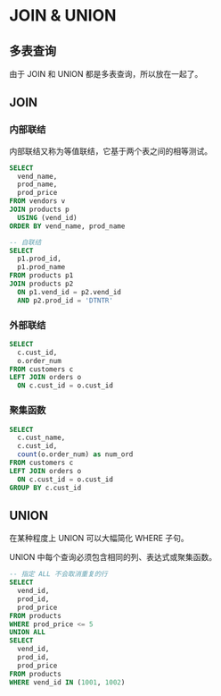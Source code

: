# JOIN & UNION

## 多表查询

由于 JOIN 和 UNION 都是多表查询，所以放在一起了。

## JOIN

### 内部联结

内部联结又称为等值联结，它基于两个表之间的相等测试。

```sql
SELECT
  vend_name,
  prod_name,
  prod_price
FROM vendors v
JOIN products p
  USING (vend_id)
ORDER BY vend_name, prod_name

-- 自联结
SELECT
  p1.prod_id,
  p1.prod_name
FROM products p1
JOIN products p2
  ON p1.vend_id = p2.vend_id
  AND p2.prod_id = 'DTNTR'
```

### 外部联结

```sql
SELECT
  c.cust_id,
  o.order_num
FROM customers c
LEFT JOIN orders o
  ON c.cust_id = o.cust_id
```

### 聚集函数

```sql
SELECT
  c.cust_name,
  c.cust_id,
  count(o.order_num) as num_ord
FROM customers c
LEFT JOIN orders o
  ON c.cust_id = o.cust_id
GROUP BY c.cust_id
```

## UNION

在某种程度上 UNION 可以大幅简化 WHERE 子句。

UNION 中每个查询必须包含相同的列、表达式或聚集函数。

```sql
-- 指定 ALL 不会取消重复的行
SELECT
  vend_id,
  prod_id,
  prod_price
FROM products
WHERE prod_price <= 5
UNION ALL
SELECT
  vend_id,
  prod_id,
  prod_price
FROM products
WHERE vend_id IN (1001, 1002)
```
